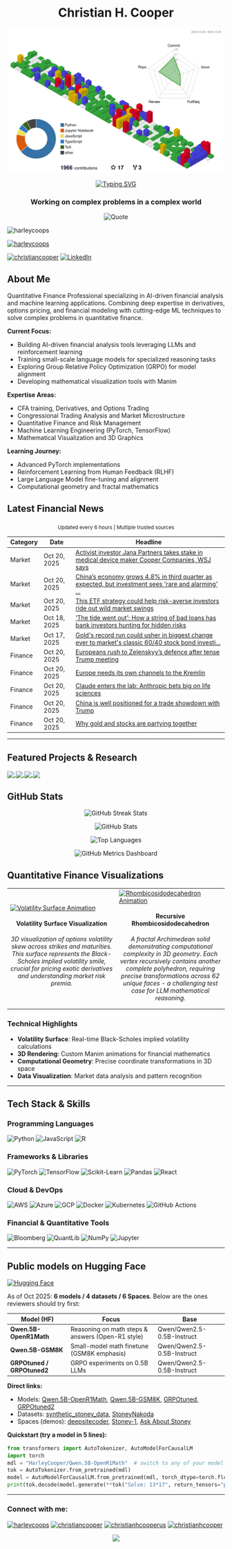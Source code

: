 <h1 align="center">Christian H. Cooper</h1>

<!-- Profile 3D Contribution -->
<p align="center">
  <img src="./profile-3d-contrib/profile-gitblock.svg" alt="3D Contribution Chart" />
</p>

<!-- Animated Header Banner -->
<p align="center">
  <a href="https://github.com/HarleyCoops">
    <img src="https://readme-typing-svg.demolab.com?font=Fira+Code&duration=3000&pause=1000&color=2F81F7&center=true&vCenter=true&width=600&height=100&lines=Financial+Analyst;Quantitative+Finance+Specialist;Machine+Learning+Engineer;Python+Developer;Data+Science+Professional;Open+Source+Contributor" alt="Typing SVG" />
  </a>
</p>

<h3 align="center">Working on complex problems in a complex world</h3>

<!-- Dynamic Quote of the Day -->
<p align="center">
  <img src="https://quotes-github-readme.vercel.app/api?type=horizontal&theme=dark&quote=The%20stock%20market%20is%20filled%20with%20individuals%20who%20know%20the%20price%20of%20everything,%20but%20the%20value%20of%20nothing.&author=Philip%20Fisher" alt="Quote" />
</p>

<!-- Profile Views Counter -->
<p align="left"> <img src="https://komarev.com/ghpvc/?username=harleycoops&label=Profile%20views&color=0e75b6&style=flat" alt="harleycoops" /> </p>

<!-- GitHub Trophies - Achievements showcase -->
<p align="left"> <a href="https://github.com/ryo-ma/github-profile-trophy"><img src="https://github-profile-trophy.vercel.app/?username=harleycoops&theme=darkhub&margin-w=15&margin-h=15&column=7" alt="harleycoops" /></a> </p>

<!-- Social Media Badges -->
<p align="left">
  <a href="https://twitter.com/christiancooper" target="blank"><img src="https://img.shields.io/twitter/follow/christiancooper?logo=twitter&style=for-the-badge" alt="christiancooper" /></a>
  <a href="https://linkedin.com/in/christianhcooperus" target="blank"><img src="https://img.shields.io/badge/LinkedIn-Connect-blue?style=for-the-badge&logo=linkedin" alt="LinkedIn"/></a>
</p>

<!-- About Me Section -->
## About Me

Quantitative Finance Professional specializing in AI-driven financial analysis and machine learning applications. Combining deep expertise in derivatives, options pricing, and financial modeling with cutting-edge ML techniques to solve complex problems in quantitative finance.

**Current Focus:**
- Building AI-driven financial analysis tools leveraging LLMs and reinforcement learning
- Training small-scale language models for specialized reasoning tasks
- Exploring Group Relative Policy Optimization (GRPO) for model alignment
- Developing mathematical visualization tools with Manim

**Expertise Areas:**
- CFA training, Derivatives, and Options Trading
- Congressional Trading Analysis and Market Microstructure
- Quantitative Finance and Risk Management
- Machine Learning Engineering (PyTorch, TensorFlow)
- Mathematical Visualization and 3D Graphics

**Learning Journey:**
- Advanced PyTorch implementations
- Reinforcement Learning from Human Feedback (RLHF)
- Large Language Model fine-tuning and alignment
- Computational geometry and fractal mathematics


<!-- Financial News Ticker -->
## Latest Financial News

<div align="center">
<sub>Updated every 6 hours | Multiple trusted sources</sub>
</div>

<!-- NEWS:START -->
| Category | Date | Headline |
|----------|------|----------|
| Market | Oct 20, 2025 | [Activist investor Jana Partners takes stake in medical device maker Cooper Companies, WSJ says](https://www.cnbc.com/2025/10/20/activist-investor-jana-partners-takes-stake-in-cooper-cos-wsj-says.html) |
| Market | Oct 20, 2025 | [China’s economy grows 4.8% in third quarter as expected, but investment sees 'rare and alarming' ...](https://www.cnbc.com/2025/10/20/china-economic-growth-gdp-september-third-quarter-q3-retail-sales-industrial-output-urban-investment-fixed-income.html) |
| Market | Oct 20, 2025 | [This ETF strategy could help risk-averse investors ride out wild market swings](https://www.cnbc.com/2025/10/18/market-volatility-relief-invesco-looks-at-income-portfolio-strategies.html) |
| Market | Oct 18, 2025 | [‘The tide went out’: How a string of bad loans has bank investors hunting for hidden risks](https://www.cnbc.com/2025/10/17/ndfi-loan-exposure-bank-stocks.html) |
| Market | Oct 17, 2025 | [Gold's record run could usher in biggest change ever to market's classic 60/40 stock bond investi...](https://www.cnbc.com/2025/10/17/gold-record-run-sell-traditional-60-40-stock-bond-market-portfolio.html) |
| Finance | Oct 20, 2025 | [Europeans rush to Zelenskyy’s defence after tense Trump meeting](https://www.ft.com/content/d26d9203-7ca6-4477-a251-7d4c81f195a1) |
| Finance | Oct 20, 2025 | [Europe needs its own channels to the Kremlin](https://www.ft.com/content/882c10b0-97bd-41be-bfe6-efb2656ca8e9) |
| Finance | Oct 20, 2025 | [Claude enters the lab: Anthropic bets big on life sciences](https://www.ft.com/content/b9c6b9d0-c418-45b1-a266-72605ccc8aaa) |
| Finance | Oct 20, 2025 | [China is well positioned for a trade showdown with Trump](https://www.ft.com/content/c2fd550d-cbca-4e39-a9a5-29a1e9d902c4) |
| Finance | Oct 20, 2025 | [Why gold and stocks are partying together](https://www.ft.com/content/f54be5f0-7d6b-43b5-8aad-a4b9d7e3cae5) |

<!-- NEWS:END -->

---

<!-- Current Projects Section -->
## Featured Projects & Research

<a href="https://github.com/HarleyCoops/Math-To-Manim">
  <img align="center" src="https://github-readme-stats.vercel.app/api/pin/?username=harleycoops&repo=Math-To-Manim&theme=react&hide_border=true" />
</a>

<a href="https://github.com/HarleyCoops/OneShotGRPO">
  <img align="center" src="https://github-readme-stats.vercel.app/api/pin/?username=harleycoops&repo=OneShotGRPO&theme=react&hide_border=true" />
</a>

<a href="https://github.com/HarleyCoops/smolThinker-.5B">
  <img align="center" src="https://github-readme-stats.vercel.app/api/pin/?username=harleycoops&repo=smolThinker-.5B&theme=react&hide_border=true" />
</a>

<a href="https://github.com/HarleyCoops/StoneyNakoda">
  <img align="center" src="https://github-readme-stats.vercel.app/api/pin/?username=harleycoops&repo=StoneyNakoda&theme=react&hide_border=true" />
</a>

<!-- GitHub Stats Section - Using reliable endpoints -->
## GitHub Stats

<!-- GitHub Streak Stats - More reliable API -->
<p align="center">
  <img src="https://github-readme-streak-stats.herokuapp.com/?user=harleycoops&theme=react&hide_border=true&date_format=M%20j%5B%2C%20Y%5D" alt="GitHub Streak Stats" />
</p>

<!-- GitHub Stats Card with custom parameters -->
<p align="center">
  <img src="https://github-readme-stats-git-masterrstaa-rickstaa.vercel.app/api?username=harleycoops&show_icons=true&theme=react&hide_border=true&count_private=true&include_all_commits=true" alt="GitHub Stats" />
</p>

<!-- Most Used Languages - Alternative endpoint -->
<p align="center">
  <img src="https://github-readme-stats-git-masterrstaa-rickstaa.vercel.app/api/top-langs/?username=harleycoops&layout=compact&theme=react&hide_border=true&langs_count=8" alt="Top Languages" />
</p>

<!-- GitHub Metrics Dashboard - Using a different service -->
<p align="center">
  <img src="https://github-profile-summary-cards.vercel.app/api/cards/profile-details?username=harleycoops&theme=github_dark" alt="GitHub Metrics Dashboard" />
</p>

<!-- Quantitative Finance Visualizations -->
## Quantitative Finance Visualizations

<table>
<tr>
<td width="50%">
<a href="https://github.com/HarleyCoops/Math-To-Manim">
  <img src="./Public/volatility_surface.gif" alt="Volatility Surface Animation" width="100%"/>
</a>
<h4 align="center">Volatility Surface Visualization</h4>
<p align="center"><em>3D visualization of options volatility skew across strikes and maturities. This surface represents the Black-Scholes implied volatility smile, crucial for pricing exotic derivatives and understanding market risk premia.</em></p>
</td>
<td width="50%">
<a href="https://github.com/HarleyCoops/Math-To-Manim">
  <img src="./Public/Rhombicosidodecahedron.gif" alt="Rhombicosidodecahedron Animation" width="100%"/>
</a>
<h4 align="center">Recursive Rhombicosidodecahedron</h4>
<p align="center"><em>A fractal Archimedean solid demonstrating computational complexity in 3D geometry. Each vertex recursively contains another complete polyhedron, requiring precise transformations across 62 unique faces - a challenging test case for LLM mathematical reasoning.</em></p>
</td>
</tr>
</table>

### Technical Highlights
- **Volatility Surface**: Real-time Black-Scholes implied volatility calculations
- **3D Rendering**: Custom Manim animations for financial mathematics
- **Computational Geometry**: Precise coordinate transformations in 3D space
- **Data Visualization**: Market data analysis and pattern recognition

---

## Tech Stack & Skills

<h3>Programming Languages</h3>
<p>
  <img src="https://img.shields.io/badge/Python-3776AB?style=for-the-badge&logo=python&logoColor=white" alt="Python" />
  <img src="https://img.shields.io/badge/JavaScript-F7DF1E?style=for-the-badge&logo=javascript&logoColor=black" alt="JavaScript" />
  <img src="https://img.shields.io/badge/R-276DC3?style=for-the-badge&logo=r&logoColor=white" alt="R" />
</p>

<!-- Frameworks & Libraries -->
<h3>Frameworks & Libraries</h3>
<p>
  <img src="https://img.shields.io/badge/PyTorch-EE4C2C?style=for-the-badge&logo=pytorch&logoColor=white" alt="PyTorch" />
  <img src="https://img.shields.io/badge/TensorFlow-FF6F00?style=for-the-badge&logo=tensorflow&logoColor=white" alt="TensorFlow" />
  <img src="https://img.shields.io/badge/scikit_learn-F7931E?style=for-the-badge&logo=scikit-learn&logoColor=white" alt="Scikit-Learn" />
  <img src="https://img.shields.io/badge/Pandas-150458?style=for-the-badge&logo=pandas&logoColor=white" alt="Pandas" />
  <img src="https://img.shields.io/badge/React-20232A?style=for-the-badge&logo=react&logoColor=61DAFB" alt="React" />
</p>

<!-- Cloud & DevOps -->
<h3>Cloud & DevOps</h3>
<p>
  <img src="https://img.shields.io/badge/AWS-232F3E?style=for-the-badge&logo=amazon-aws&logoColor=white" alt="AWS" />
  <img src="https://img.shields.io/badge/Azure-0089D6?style=for-the-badge&logo=microsoft-azure&logoColor=white" alt="Azure" />
  <img src="https://img.shields.io/badge/GCP-4285F4?style=for-the-badge&logo=google-cloud&logoColor=white" alt="GCP" />
  <img src="https://img.shields.io/badge/Docker-2496ED?style=for-the-badge&logo=docker&logoColor=white" alt="Docker" />
  <img src="https://img.shields.io/badge/Kubernetes-326CE5?style=for-the-badge&logo=kubernetes&logoColor=white" alt="Kubernetes" />
  <img src="https://img.shields.io/badge/GitHub_Actions-2088FF?style=for-the-badge&logo=github-actions&logoColor=white" alt="GitHub Actions" />
</p>

<h3>Financial & Quantitative Tools</h3>
<p>
  <img src="https://img.shields.io/badge/Bloomberg-000000?style=for-the-badge&logo=bloomberg&logoColor=white" alt="Bloomberg" />
  <img src="https://img.shields.io/badge/QuantLib-4B8BBE?style=for-the-badge&logo=python&logoColor=white" alt="QuantLib" />
  <img src="https://img.shields.io/badge/NumPy-013243?style=for-the-badge&logo=numpy&logoColor=white" alt="NumPy" />
  <img src="https://img.shields.io/badge/Jupyter-F37626?style=for-the-badge&logo=jupyter&logoColor=white" alt="Jupyter" />
</p>

---

<!-- Hugging Face Models & Datasets -->
## Public models on Hugging Face

<p align="left">
  <a href="https://huggingface.co/HarleyCooper">
    <img alt="Hugging Face" src="https://img.shields.io/badge/HuggingFace-@HarleyCooper-FFD21E?logo=huggingface&logoColor=white&style=for-the-badge">
  </a>
</p>

As of Oct 2025: **6 models / 4 datasets / 6 Spaces**. Below are the ones reviewers should try first:

| Model (HF) | Focus | Base |
|---|---|---|
| **Qwen.5B-OpenR1Math** | Reasoning on math steps & answers (Open-R1 style) | Qwen/Qwen2.5-0.5B-Instruct |
| **Qwen.5B-GSM8K** | Small-model math finetune (GSM8K emphasis) | Qwen/Qwen2.5-0.5B-Instruct |
| **GRPOtuned / GRPOtuned2** | GRPO experiments on 0.5B LLMs | Qwen/Qwen2.5-0.5B-Instruct |

**Direct links:**
- Models: <a href="https://huggingface.co/HarleyCooper/Qwen.5B-OpenR1Math">Qwen.5B-OpenR1Math</a>, <a href="https://huggingface.co/HarleyCooper/Qwen.5B-GSM8K">Qwen.5B-GSM8K</a>, <a href="https://huggingface.co/HarleyCooper/GRPOtuned">GRPOtuned</a>, <a href="https://huggingface.co/HarleyCooper/GRPOtuned2">GRPOtuned2</a>
- Datasets: <a href="https://huggingface.co/datasets/HarleyCooper/synthetic_stoney_data">synthetic_stoney_data</a>, <a href="https://huggingface.co/datasets/HarleyCooper/StoneyNakoda">StoneyNakoda</a>
- Spaces (demos): <a href="https://huggingface.co/spaces/HarleyCooper/deepsitecoder">deepsitecoder</a>, <a href="https://huggingface.co/spaces/HarleyCooper/StoneyApp">Stoney-1</a>, <a href="https://huggingface.co/spaces/HarleyCooper/AskAboutCIL">Ask About Stoney</a>

**Quickstart (try a model in 5 lines):**
```python
from transformers import AutoTokenizer, AutoModelForCausalLM
import torch
mdl = "HarleyCooper/Qwen.5B-OpenR1Math"  # switch to any of your model IDs
tok = AutoTokenizer.from_pretrained(mdl)
model = AutoModelForCausalLM.from_pretrained(mdl, torch_dtype=torch.float16, device_map="auto")
print(tok.decode(model.generate(**tok("Solve: 13*17", return_tensors="pt").to(model.device), max_new_tokens=64)[0], skip_special_tokens=True))
```

---

<!-- Connect with me section -->
<h3 align="left">Connect with me:</h3>
<p align="left">
<a href="https://dev.to/harleycoops" target="blank"><img align="center" src="https://raw.githubusercontent.com/rahuldkjain/github-profile-readme-generator/master/src/images/icons/Social/devto.svg" alt="harleycoops" height="30" width="40" /></a>
<a href="https://twitter.com/christiancooper" target="blank"><img align="center" src="https://raw.githubusercontent.com/rahuldkjain/github-profile-readme-generator/master/src/images/icons/Social/twitter.svg" alt="christiancooper" height="30" width="40" /></a>
<a href="https://linkedin.com/in/christianhcooperus" target="blank"><img align="center" src="https://raw.githubusercontent.com/rahuldkjain/github-profile-readme-generator/master/src/images/icons/Social/linked-in-alt.svg" alt="christianhcooperus" height="30" width="40" /></a>
<a href="https://kaggle.com/christianhcooper" target="blank"><img align="center" src="https://raw.githubusercontent.com/rahuldkjain/github-profile-readme-generator/master/src/images/icons/Social/kaggle.svg" alt="christianhcooper" height="30" width="40" /></a>
</p>

<!-- Footer -->
<p align="center">
  <img src="https://capsule-render.vercel.app/api?type=waving&color=gradient&height=100&section=footer" />
</p>
